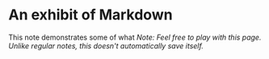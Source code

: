 # An exhibit of Markdown

This note demonstrates some of what 
*Note: Feel free to play with this page. Unlike regular notes, this doesn't automatically save itself.*
